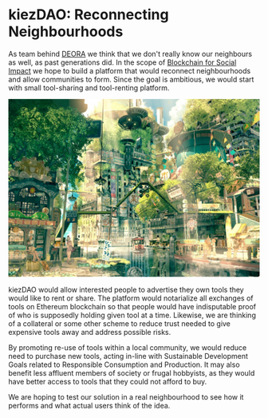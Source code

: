 # kiezDAO: Reconnecting Neighbourhoods

As team behind [DEORA](https://www.deora.earth/) we think that we don't really know our neighbours as well, as past generations did. In the scope of [Blockchain for Social Impact](https://blockchainforsocialimpact.com/) we hope to build a platform that would reconnect neighbourhoods and allow communities to form. Since the goal is ambitious, we would start with small tool-sharing and tool-renting platform.

![solarpunk lesbian summer](img/solarpunk123.jpeg "reconnecting neighbourhoods")

kiezDAO would allow interested people to advertise they own tools they would like to rent or share. The platform would notarialize all exchanges of tools on Ethereum blockchain so that people would have indisputable proof of who is supposedly holding given tool at a time. Likewise, we are thinking of a collateral or some other scheme to reduce trust needed to give expensive tools away and address possible risks. 

By promoting re-use of tools within a local community, we would reduce need to purchase new tools, acting in-line with Sustainable Development Goals related to Responsible Consumption and Production. It may also benefit less affluent members of society or frugal hobbyists, as they would have better access to tools that they could not afford to buy. 

We are hoping to test our solution in a real neighbourhood to see how it performs and what actual users think of the idea. 

